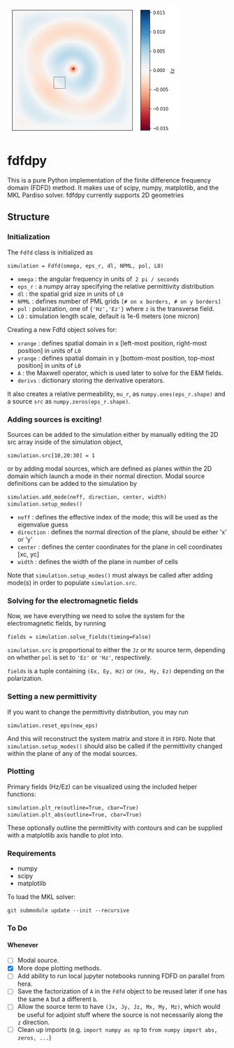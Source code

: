 ![](img/dipole_dielectric_field.png)

# fdfdpy

This is a pure Python implementation of the finite difference frequency domain (FDFD) method. It makes use of scipy, numpy, matplotlib, and the MKL Pardiso solver. fdfdpy currently supports 2D geometries

## Structure

### Initialization

The `Fdfd` class is initialized as

	simulation = Fdfd(omega, eps_r, dl, NPML, pol, L0)

- `omega` : the angular frequency in units of` 2 pi / seconds`
- `eps_r` : a numpy array specifying the relative permittivity distribution
- `dl` : the spatial grid size in units of `L0`
- `NPML` : defines number of PML grids `[# on x borders, # on y borders]`
- `pol` : polarization, one of `{'Hz','Ez'}` where `z` is the transverse field.
- `L0` : simulation length scale, default is 1e-6 meters (one micron)

Creating a new Fdfd object solves for:

- `xrange` : defines spatial domain in x [left-most position, right-most position] in units of `L0`
- `yrange` : defines spatial domain in y [bottom-most position, top-most position] in units of `L0`
- `A` : the Maxwell operator, which is used later to solve for the E&M fields.
- `derivs` : dictionary storing the derivative operators.

It also creates a relative permeability, `mu_r`, as `numpy.ones(eps_r.shape)` and a source `src` as `numpy.zeros(eps_r.shape)`.

### Adding sources is exciting!

Sources can be added to the simulation either by manually editing the 2D src array inside of the simulation object,

	simulation.src[10,20:30] = 1

or by adding modal sources, which are defined as planes within the 2D domain which launch a mode in their normal direction. Modal source definitions can be added to the simulation by

	simulation.add_mode(neff, direction, center, width)
	simulation.setup_modes()

- `neff` : defines the effective index of the mode; this will be used as the eigenvalue guess
- `direction` : defines the normal direction of the plane, should be either 'x' or 'y'
- `center` : defines the center coordinates for the plane in cell coordinates [xc, yc]
- `width` : defines the width of the plane in number of cells

Note that `simulation.setup_modes()` must always be called after adding mode(s) in order to populate `simulation.src`.

### Solving for the electromagnetic fields

Now, we have everything we need to solve the system for the electromagnetic fields, by running

	fields = simulation.solve_fields(timing=False)

`simulation.src` is proportional to either the `Jz` or `Mz` source term, depending on whether `pol` is set to `'Ez'` or `'Hz'`, respectively.

`fields` is a tuple containing `(Ex, Ey, Hz)` or `(Hx, Hy, Ez)` depending on the polarization.

### Setting a new permittivity

If you want to change the permittivity distribution, you may run

	simulation.reset_eps(new_eps)

And this will reconstruct the system matrix and store it in `FDFD`. Note that `simulation.setup_modes()` should also be called if the permittivity changed within the plane of any of the modal sources.

### Plotting

Primary fields (Hz/Ez) can be visualized using the included helper functions:

	simulation.plt_re(outline=True, cbar=True)
	simulation.plt_abs(outline=True, cbar=True)

These optionally outline the permittivity with contours and can be supplied with a matplotlib axis handle to plot into.

### Requirements

- numpy
- scipy
- matplotlib

To load the MKL solver:

	git submodule update --init --recursive

### To Do

#### Whenever
- [ ] Modal source.
- [x] More dope plotting methods.
- [ ] Add ability to run local jupyter notebooks running FDFD on parallel from hera.
- [ ] Save the factorization of `A` in the `Fdfd` object to be reused later if one has the same `A` but a different `b`.
- [ ] Allow the source term to have `(Jx, Jy, Jz, Mx, My, Mz)`, which would be useful for adjoint stuff where the source is not necessarily along the `z` direction.
- [ ] Clean up imports (e.g. `import numpy as np` to `from numpy import abs, zeros, ...`)
